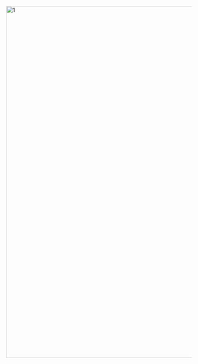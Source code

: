 
<img width="956" alt="1" src="https://github.com/user-attachments/assets/5e750980-9248-4c02-973e-040df66afd36" />
